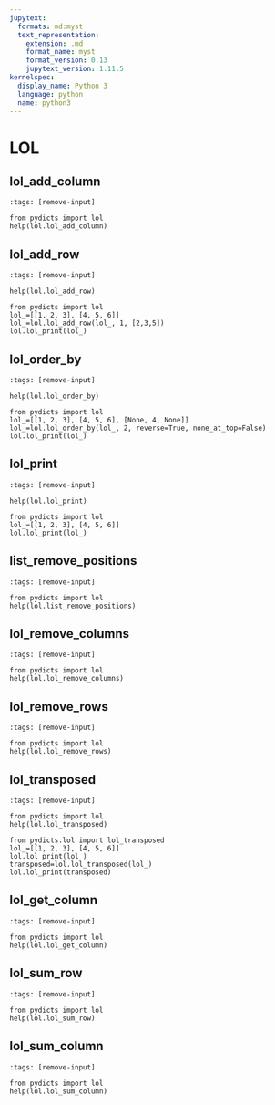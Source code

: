 ```yaml
---
jupytext:
  formats: md:myst
  text_representation:
    extension: .md
    format_name: myst
    format_version: 0.13
    jupytext_version: 1.11.5
kernelspec:
  display_name: Python 3
  language: python
  name: python3
---
```

# LOL

## lol_add_column

```{code-cell}
:tags: [remove-input]

from pydicts import lol
help(lol.lol_add_column)
```

## lol_add_row

```{code-cell}
:tags: [remove-input]

help(lol.lol_add_row)
```

```{code-cell}
from pydicts import lol
lol_=[[1, 2, 3], [4, 5, 6]]
lol_=lol.lol_add_row(lol_, 1, [2,3,5])
lol.lol_print(lol_)
```

## lol_order_by

```{code-cell}
:tags: [remove-input]

help(lol.lol_order_by)
```

```{code-cell}
from pydicts import lol
lol_=[[1, 2, 3], [4, 5, 6], [None, 4, None]]
lol_=lol.lol_order_by(lol_, 2, reverse=True, none_at_top=False)
lol.lol_print(lol_)
```


## lol_print

```{code-cell}
:tags: [remove-input]

help(lol.lol_print)
```

```{code-cell}
from pydicts import lol
lol_=[[1, 2, 3], [4, 5, 6]]
lol.lol_print(lol_)

```

## list_remove_positions

```{code-cell}
:tags: [remove-input]

from pydicts import lol
help(lol.list_remove_positions)
```

## lol_remove_columns
```{code-cell}
:tags: [remove-input]

from pydicts import lol
help(lol.lol_remove_columns)
```

## lol_remove_rows
```{code-cell}
:tags: [remove-input]

from pydicts import lol
help(lol.lol_remove_rows)
```

## lol_transposed

```{code-cell}
:tags: [remove-input]

from pydicts import lol
help(lol.lol_transposed)
```

```{code-cell}
from pydicts.lol import lol_transposed
lol_=[[1, 2, 3], [4, 5, 6]]
lol.lol_print(lol_)
transposed=lol.lol_transposed(lol_)
lol.lol_print(transposed)
```

## lol_get_column

```{code-cell}
:tags: [remove-input]

from pydicts import lol
help(lol.lol_get_column)
```
## lol_sum_row

```{code-cell}
:tags: [remove-input]

from pydicts import lol
help(lol.lol_sum_row)
```
## lol_sum_column

```{code-cell}
:tags: [remove-input]

from pydicts import lol
help(lol.lol_sum_column)
```
